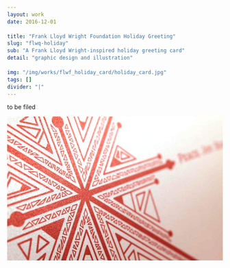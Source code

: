 ```yaml
---
layout: work
date: 2016-12-01

title: "Frank Lloyd Wright Foundation Holiday Greeting"
slug: "flwq-holiday"
sub: "A Frank Lloyd Wright-inspired holiday greeting card"
detail: "graphic design and illustration"

img: "/img/works/flwf_holiday_card/holiday_card.jpg"
tags: []
divider: "|"
---
```


to be filed

![Holiday Card](/img/works/flwf_holiday_card/holiday_card.jpg)
